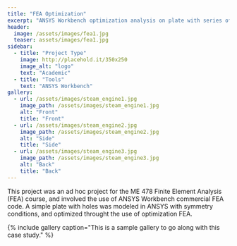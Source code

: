 ```yaml
---
title: "FEA Optimization"
excerpt: "ANSYS Workbench optimization analysis on plate with series of holes."
header:
  image: /assets/images/fea1.jpg
  teaser: assets/images/fea1.jpg
sidebar:
  - title: "Project Type"
    image: http://placehold.it/350x250
    image_alt: "logo"
    text: "Academic"
  - title: "Tools"
    text: "ANSYS Workbench"
gallery:
  - url: /assets/images/steam_engine1.jpg
    image_path: /assets/images/steam_engine1.jpg
    alt: "Front"
    title: "Front"
  - url: /assets/images/steam_engine2.jpg
    image_path: /assets/images/steam_engine2.jpg
    alt: "Side"
    title: "Side"
  - url: /assets/images/steam_engine3.jpg
    image_path: /assets/images/steam_engine3.jpg
    alt: "Back"
    title: "Back"
---
```


This project was an ad hoc project for the ME 478 Finite Element Analysis (FEA) course, and involved the use of ANSYS Workbench commercial FEA code. A simple plate with holes was modeled in ANSYS with symmetry conditions, and optimized throught the use of optimization FEA.

{% include gallery caption="This is a sample gallery to go along with this case study." %}
